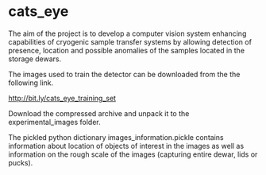 # cats_eye
The aim of the project is to develop a computer vision system enhancing capabilities of cryogenic sample transfer systems by allowing detection of presence, location and possible anomalies of the samples located in the storage dewars.

The images used to train the detector can be downloaded from the the following link.

http://bit.ly/cats_eye_training_set

Download the compressed archive and unpack it to the experimental_images folder.

The pickled python dictionary images_information.pickle contains information about location of objects of interest in the images as well as information on the rough scale of the images (capturing entire dewar, lids or pucks).


